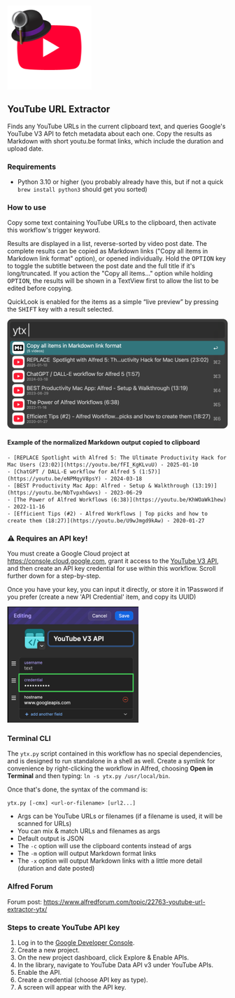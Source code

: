 ![](yt-hat.png)

## YouTube URL Extractor

Finds any YouTube URLs in the current clipboard text, and queries Google's YouTube V3 API to fetch metadata about each one. Copy the results as Markdown with short youtu.be format links, which include the duration and upload date.

### Requirements

- Python 3.10 or higher (you probably already have this, but if not a quick `brew install python3` should get you sorted)

### How to use

Copy some text containing YouTube URLs to the clipboard, then activate this workflow's trigger keyword.

Results are displayed in a list, reverse-sorted by video post date. The complete results can be copied as Markdown links ("Copy all items in Markdown link format" option), or opened individually. Hold the <kbd>OPTION</kbd> key to toggle the subtitle between the post date and the full title if it's long/truncated. If you action the "Copy all items..." option while holding <kbd>OPTION</kbd>, the results will be shown in a TextView first to allow the list to be edited before copying.

QuickLook is enabled for the items as a simple “live preview” by pressing the <kbd>SHIFT</kbd> key with a result selected.

<img src="example.png" />

#### Example of the normalized Markdown output copied to clipboard

```
- [REPLACE Spotlight with Alfred 5: The Ultimate Productivity Hack for Mac Users (23:02)](https://youtu.be/fFI_KgKLvuU) - 2025-01-10
- [ChatGPT / DALL-E workflow for Alfred 5 (1:57)](https://youtu.be/eNPMqyV8psY) - 2024-03-18
- [BEST Productivity Mac App: Alfred - Setup & Walkthrough (13:19)](https://youtu.be/NbTvpxhGwvs) - 2023-06-29
- [The Power of Alfred Workflows (6:38)](https://youtu.be/KhWOaWk1hew) - 2022-11-16
- [Efficient Tips (#2) - Alfred Workflows | Top picks and how to create them (18:27)](https://youtu.be/U9wJmgd9kAw) - 2020-01-27
```

### ⚠️ Requires an API key!

You must create a Google Cloud project at https://console.cloud.google.com, grant it access to the [YouTube V3 API](https://developers.google.com/youtube/v3/docs/), and then create an API key credential for use within this workflow. Scroll further down for a step-by-step.

Once you have your key, you can input it directly, or store it in 1Password if you prefer (create a new 'API Credential' item, and copy its UUID)

<img src="1pass.png" width="300" />

### Terminal CLI

The `ytx.py` script contained in this workflow has no special dependencies, and is designed to run standalone in a shell as well. Create a symlink for convenience by right-clicking the workflow in Alfred, choosing **Open in Terminal** and then typing: `ln -s ytx.py /usr/local/bin`.

Once that's done, the syntax of the command is:

```
ytx.py [-cmx] <url-or-filename> [url2...]
```

- Args can be YouTube URLs or filenames (if a filename is used, it will be scanned for URLs)
- You can mix & match URLs and filenames as args
- Default output is JSON
- The `-c` option will use the clipboard contents instead of args
- The `-m` option will output Markdown format links
- The `-x` option will output Markdown links with a little more detail (duration and date posted)

### Alfred Forum

Forum post: https://www.alfredforum.com/topic/22763-youtube-url-extractor-ytx/

### Steps to create YouTube API key

1. Log in to the [Google Developer Console][1].
2. Create a new project.
3. On the new project dashboard, click Explore & Enable APIs.
4. In the library, navigate to YouTube Data API v3 under YouTube APIs.
5. Enable the API.
6. Create a credential (choose API key as type).
7. A screen will appear with the API key.

[1]: https://console.cloud.google.com